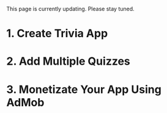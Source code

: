 This page is currently updating. Please stay tuned.

# 1. Create Trivia App

# 2. Add Multiple Quizzes

# 3. Monetizate Your App Using AdMob

